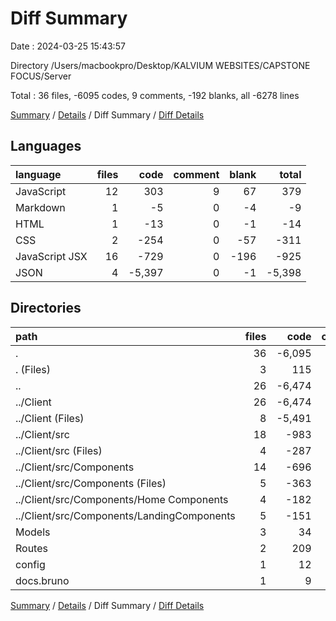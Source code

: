 # Diff Summary

Date : 2024-03-25 15:43:57

Directory /Users/macbookpro/Desktop/KALVIUM WEBSITES/CAPSTONE FOCUS/Server

Total : 36 files,  -6095 codes, 9 comments, -192 blanks, all -6278 lines

[Summary](results.md) / [Details](details.md) / Diff Summary / [Diff Details](diff-details.md)

## Languages
| language | files | code | comment | blank | total |
| :--- | ---: | ---: | ---: | ---: | ---: |
| JavaScript | 12 | 303 | 9 | 67 | 379 |
| Markdown | 1 | -5 | 0 | -4 | -9 |
| HTML | 1 | -13 | 0 | -1 | -14 |
| CSS | 2 | -254 | 0 | -57 | -311 |
| JavaScript JSX | 16 | -729 | 0 | -196 | -925 |
| JSON | 4 | -5,397 | 0 | -1 | -5,398 |

## Directories
| path | files | code | comment | blank | total |
| :--- | ---: | ---: | ---: | ---: | ---: |
| . | 36 | -6,095 | 9 | -192 | -6,278 |
| . (Files) | 3 | 115 | 0 | 21 | 136 |
| .. | 26 | -6,474 | -2 | -264 | -6,740 |
| ../Client | 26 | -6,474 | -2 | -264 | -6,740 |
| ../Client (Files) | 8 | -5,491 | -2 | -11 | -5,504 |
| ../Client/src | 18 | -983 | 0 | -253 | -1,236 |
| ../Client/src (Files) | 4 | -287 | 0 | -63 | -350 |
| ../Client/src/Components | 14 | -696 | 0 | -190 | -886 |
| ../Client/src/Components (Files) | 5 | -363 | 0 | -78 | -441 |
| ../Client/src/Components/Home Components | 4 | -182 | 0 | -68 | -250 |
| ../Client/src/Components/LandingComponents | 5 | -151 | 0 | -44 | -195 |
| Models | 3 | 34 | 0 | 12 | 46 |
| Routes | 2 | 209 | 11 | 35 | 255 |
| config | 1 | 12 | 0 | 4 | 16 |
| docs.bruno | 1 | 9 | 0 | 0 | 9 |

[Summary](results.md) / [Details](details.md) / Diff Summary / [Diff Details](diff-details.md)